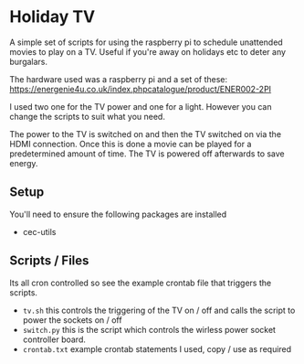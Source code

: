 # Holiday TV

A simple set of scripts for using the raspberry pi to schedule unattended movies to play on a TV. Useful if you're away on holidays etc to deter any burgalars.

The hardware used was a raspberry pi and a set of these: https://energenie4u.co.uk/index.phpcatalogue/product/ENER002-2PI 

I used two one for the TV power and one for a light. However you can change the scripts to suit what you need.

The power to the TV is switched on and then the TV switched on via the HDMI connection. Once this is done a movie can be played for a predetermined amount of time. The TV is powered off afterwards to save energy.

## Setup

You'll need to ensure the following packages are installed

- cec-utils

## Scripts / Files

Its all cron controlled so see the example crontab file that triggers the scripts.

- `tv.sh` this controls the triggering of the TV on / off and calls the script to power the sockets on / off
- `switch.py` this is the script which controls the wirless power socket controller board.
- `crontab.txt` example crontab statements I used, copy / use as required
